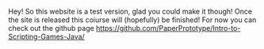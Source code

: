 Hey! So this website is a test version, glad you could make it though! Once the site is released this coiurse will (hopefully) be finished! For now you can check out the github page https://github.com/PaperPrototype/Intro-to-Scripting-Games-Java/
